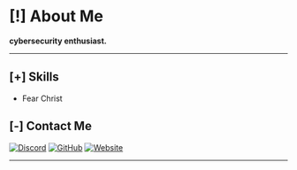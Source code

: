 # [!] About Me

**cybersecurity enthusiast.**

---

## [+] Skills

- Fear Christ

## [-] Contact Me

[![Discord](https://img.shields.io/badge/Discord-111111?style=flat&logo=discord&logoColor=white)](https://discord.com/users/876923835469922344)
[![GitHub](https://img.shields.io/badge/GitHub-111111?style=flat&logo=github&logoColor=white)](https://github.com/ec4rlate)
[![Website](https://img.shields.io/badge/Website-111111?style=flat&logo=google-chrome&logoColor=white)](https://eyeswoke.xyz)

---
